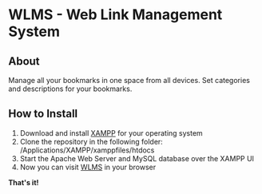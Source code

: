 # WLMS - Web Link Management System

## About

Manage all your bookmarks in one space from all devices. Set categories and descriptions for your bookmarks.


## How to Install

1. Download and install [XAMPP](https://www.apachefriends.org/download.html) for your operating system 
2. Clone the repository in the following folder: /Applications/XAMPP/xamppfiles/htdocs
3. Start the Apache Web Server and MySQL database over the XAMPP UI
4. Now you can visit [WLMS](http://localhost/WLMS/index.php) in your browser

**That's it!**